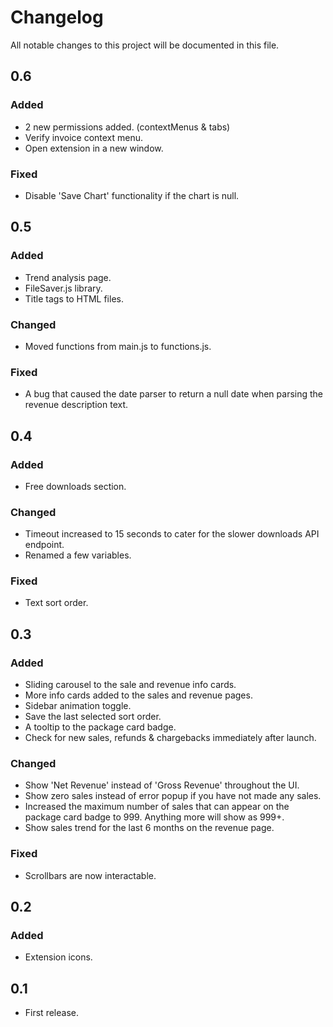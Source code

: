 # Changelog
All notable changes to this project will be documented in this file.

## 0.6
### Added
- 2 new permissions added. (contextMenus & tabs)
- Verify invoice context menu.
- Open extension in a new window.

### Fixed
- Disable 'Save Chart' functionality if the chart is null.

## 0.5
### Added
- Trend analysis page.
- FileSaver.js library.
- Title tags to HTML files.

### Changed
- Moved functions from main.js to functions.js.

### Fixed
- A bug that caused the date parser to return a null date when parsing the revenue description text.

## 0.4
### Added
- Free downloads section.

### Changed
- Timeout increased to 15 seconds to cater for the slower downloads API endpoint.
- Renamed a few variables.

### Fixed
- Text sort order.

## 0.3
### Added
- Sliding carousel to the sale and revenue info cards.
- More info cards added to the sales and revenue pages.
- Sidebar animation toggle.
- Save the last selected sort order.
- A tooltip to the package card badge.
- Check for new sales, refunds & chargebacks immediately after launch.

### Changed
- Show 'Net Revenue' instead of 'Gross Revenue' throughout the UI.
- Show zero sales instead of error popup if you have not made any sales.
- Increased the maximum number of sales that can appear on the package card badge to 999. Anything more will show as 999+.
- Show sales trend for the last 6 months on the revenue page.

### Fixed
- Scrollbars are now interactable.

## 0.2
### Added
- Extension icons.

## 0.1
- First release.















































